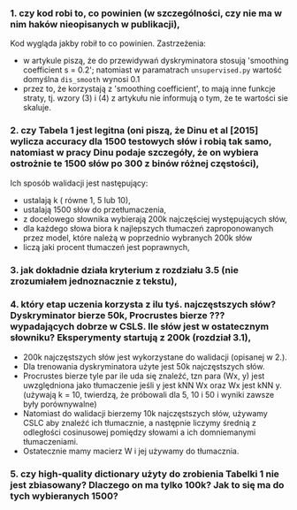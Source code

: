 ### 1. czy kod robi to, co powinien (w szczególności, czy nie ma w nim haków nieopisanych w publikacji),

Kod wygląda jakby robił to co powinien.
Zastrzeżenia:
- w artykule piszą, że do przewidywań dyskryminatora stosują 'smoothing coefficient s = 0.2'; natomiast w paramatrach ```unsupervised.py``` wartość domyślna ```dis_smooth``` wynosi 0.1
- przez to, że korzystają z 'smoothing coefficient', to mają inne funkcje straty, tj. wzory (3) i (4) z artykułu nie informują o tym, że te wartości sie skaluje.  

### 2. czy Tabela 1 jest legitna (oni piszą, że Dinu et al [2015] wylicza accuracy dla 1500 testowych słów i robią tak samo, natomiast w pracy Dinu podaje szczegóły, że on wybiera ostrożnie te 1500 słów po 300 z binów różnej częstości),

Ich sposób walidacji jest następujący:
- ustalają k ( równe 1, 5 lub 10),
- ustalają 1500 słów do przetłumaczenia,
- z docelowego słownika wybierają 200k najczęściej występujących słów,
- dla każdego słowa biora k najlepszych tłumaczeń zaproponowanych przez model, które należą w poprzednio wybranych 200k słów
- liczą jaki procent tłumaczeń jest poprawnych,

### 3. jak dokładnie działa kryterium z rozdziału 3.5 (nie zrozumiałem jednoznacznie z tekstu),
### 4. który etap uczenia korzysta z ilu tyś. najczęstszych słów? Dyskryminator bierze 50k, Procrustes bierze ??? wypadających dobrze w CSLS. Ile słów jest w ostatecznym słowniku? Eksperymenty startują z 200k (rozdział 3.1),

- 200k najczęstszych słów jest wykorzystane do walidacji (opisanej w 2.).
- Dla trenowania dyskryminatora użyte jest 50k najczęstszych słów. 
- Procrustes bierze tyle par ile uda się znaleźć, tzn para (Wx, y) jest uwzględniona jako tłumaczenie jeśli y jest kNN Wx oraz Wx jest kNN y. (używają k = 10, twierdzą, że próbowali dla 5, 10 i 50 i wyniki zawsze były porównywalne)
- Natomiast do walidacji bierzemy 10k najczęstszych słów, używamy CSLC aby znaleźć ich tłumacznie, a następnie liczymy średnią z odległości cosinusowej pomiędzy słowami a ich domniemanymi tłumaczeniami. 
- Ostatecznie mamy macierz W i jej używamy do tłumacznia. 
### 5. czy high-quality dictionary użyty do zrobienia Tabelki 1 nie jest zbiasowany? Dlaczego on ma tylko 100k? Jak to się ma do tych wybieranych 1500?